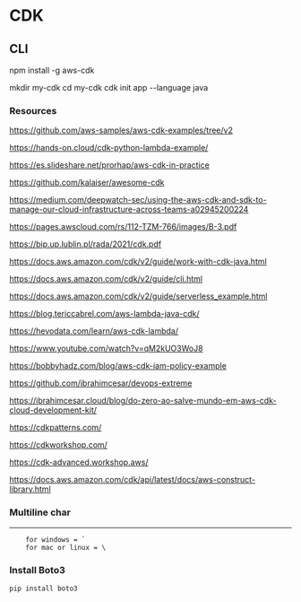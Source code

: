 # **CDK**

## CLI


npm install -g aws-cdk

mkdir my-cdk
cd my-cdk
cdk init app --language java

                                            




### Resources

https://github.com/aws-samples/aws-cdk-examples/tree/v2

https://hands-on.cloud/cdk-python-lambda-example/

https://es.slideshare.net/prorhap/aws-cdk-in-practice

https://github.com/kalaiser/awesome-cdk

https://medium.com/deepwatch-sec/using-the-aws-cdk-and-sdk-to-manage-our-cloud-infrastructure-across-teams-a02945200224

https://pages.awscloud.com/rs/112-TZM-766/images/B-3.pdf

https://bip.up.lublin.pl/rada/2021/cdk.pdf

https://docs.aws.amazon.com/cdk/v2/guide/work-with-cdk-java.html

https://docs.aws.amazon.com/cdk/v2/guide/cli.html

https://docs.aws.amazon.com/cdk/v2/guide/serverless_example.html

https://blog.tericcabrel.com/aws-lambda-java-cdk/

https://hevodata.com/learn/aws-cdk-lambda/

https://www.youtube.com/watch?v=qM2kUO3WoJ8

https://bobbyhadz.com/blog/aws-cdk-iam-policy-example

https://github.com/ibrahimcesar/devops-extreme

https://ibrahimcesar.cloud/blog/do-zero-ao-salve-mundo-em-aws-cdk-cloud-development-kit/

https://cdkpatterns.com/

https://cdkworkshop.com/

https://cdk-advanced.workshop.aws/

https://docs.aws.amazon.com/cdk/api/latest/docs/aws-construct-library.html


###  Multiline char 
---
```
	for windows = `
	for mac or linux = \
```

### **Install Boto3**

```
pip install boto3

```